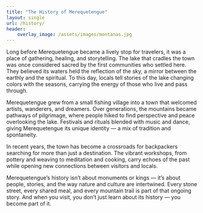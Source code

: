 ```yaml
---
title: "The History of Merequetengue"
layout: single
url: /history/
header: 
    overlay_image: /assets/images/montanas.jpg
---
```


Long before Merequetengue became a lively stop for travelers, it was a place of gathering, healing, and storytelling. The lake that cradles the town was once considered sacred by the first communities who settled here. They believed its waters held the reflection of the sky, a mirror between the earthly and the spiritual. To this day, locals tell stories of the lake changing colors with the seasons, carrying the energy of those who live and pass through.

Merequetengue grew from a small fishing village into a town that welcomed artists, wanderers, and dreamers. Over generations, the mountains became pathways of pilgrimage, where people hiked to find perspective and peace overlooking the lake. Festivals and rituals blended with music and dance, giving Merequetengue its unique identity — a mix of tradition and spontaneity.

In recent years, the town has become a crossroads for backpackers searching for more than just a destination. The vibrant workshops, from pottery and weaving to meditation and cooking, carry echoes of the past while opening new connections between visitors and locals.

Merequetengue’s history isn’t about monuments or kings — it’s about people, stories, and the way nature and culture are intertwined. Every stone street, every shared meal, and every mountain trail is part of that ongoing story. And when you visit, you don’t just learn about its history — you become part of it.